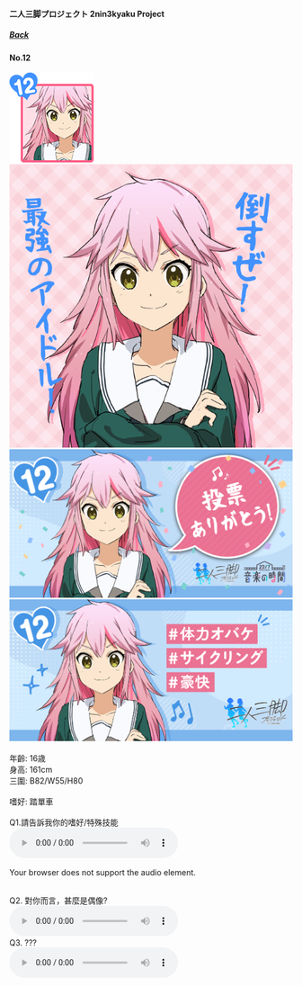 #### 二人三脚プロジェクト 2nin3kyaku Project
##### [Back](2nin3kyaku_List.md)

#### No.12
<img src="../../../Img/Nanaon/2nin3kyaku/12/12_thumb.png"><br>
<img src="../../../Img/Nanaon/2nin3kyaku/12/12_main.png"><br>
<img src="../../../Img/Nanaon/2nin3kyaku/12/12_thanks.png"><br>
<img src="../../../Img/Nanaon/2nin3kyaku/12/12_desc.png"><br>
<br>
年齡: 16歳<br>
身高: 161cm<br>
三圍: B82/W55/H80<br>
<br>
嗜好: 踏單車<br>
<br>
Q1.請告訴我你的嗜好/特殊技能<br>
<audio controls="controls">
  <source type="audio/mp3" src="../../../Resources/2nin3kyaku/No12_voice_1.mp3"></source>
  <p>Your browser does not support the audio element.</p>
</audio><br>
Q2. 對你而言，甚麼是偶像? <br>
<audio controls="controls">
  <source type="audio/mp3" src="../../../Resources/2nin3kyaku/No12_voice_2.mp3"></source>
  <p>Your browser does not support the audio element.</p>
</audio><br>
Q3. ??? <br>
<audio controls="controls">
  <source type="audio/mp3" src="../../../Resources/2nin3kyaku/No12_voice_3.mp3"></source>
  <p>Your browser does not support the audio element.</p>
</audio><br>